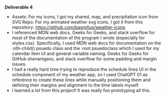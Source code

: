 **Deliverable 4**
- Assets: For my icons, I got my shared, map, and precipitation icon from SVG Repo. For my animated weather svg icons, I got it from this repository: https://github.com/basmilius/weather-icons
- I referenced MDN web docs, Geeks for Geeks, and stack overflow for most of the documentation of the program I wrote (especially for styles.css). Specifically, I used MDN web docs for documentation on the :nth-child() psuedo class and the :root psuedoclass which I used for my calendar item UI and general variable naming. Geeks for Geeks for GitHub shenanigans, and stack overflow for some padding and margin issues.
- I had a really hard time trying to reproduce the schedule lines UI in the schedule component of my weather app, so I used ChatGPT 01 as reference to create these lines while manually positioning them and defining their margins and alignment to the time labels myself.
- I learned a lot from this project! It was really fun prototyping all this. 
